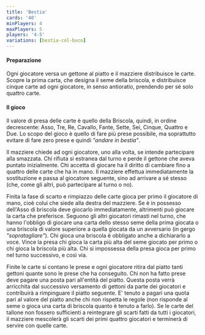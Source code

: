 ```yaml
---
title: 'Bestia'
cards: '40'
minPlayers: 4
maxPlayers: 5
players: '4-5'
variations: [bestia-col-buco]
---
```

<!--more-->

#### Preparazione

Ogni giocatore versa un gettone al piatto e il mazziere distribuisce le carte. Scopre la prima carta, che designa il seme della briscola, e distribuisce cinque carte ad ogni giocatore, in senso antioratio, prendendo per sé solo quattro carte.

#### Il gioco

Il valore di presa delle carte è quello della Briscola, quindi, in ordine decrescente: Asso, Tre, Re, Cavallo, Fante, Sette, Sei, Cinque, Quattro e Due. Lo scopo del gioco è quello di fare più prese possibile, ma soprattutto evitare di fare zero prese e quindi <i>"andare in bestia"</i>.

Il mazziere chiede ad ogni giocatore, uno alla volta, se intende partecipare alla smazzata. Chi rifiuta si estranea dal turno e perde il gettone che aveva puntato inizialmente. Chi accetta di giocare ha il diritto di cambiare fino a quattro delle carte che ha in mano. Il mazziere effettua immediatamente la sostituzione e passa al giocatore seguente, sino ad arrivare a sé stesso (che, come gli altri, può partecipare al turno o no).

Finita la fase di scarto e rimpiazzo delle carte gioca per primo il giocatore di mano, cioè colui che siede alla destra del mazziere. Se è in possesso dell'Asso di briscola deve giocarlo immediatamente, altrimenti può giocare la carta che preferisce. Seguono gli altri giocatori rimasti nel turno, che hanno l'obbligo di giocare una carta dello stesso seme della prima giocata o una briscola di valore superiore a quella giocata da un avversario (in gergo <i>"sopratagliare"</i>). Chi gioca una briscola è obbligato anche a dichiararlo a voce. Vince la presa chi gioca la carta più alta del seme giocato per primo o chi gioca la briscola più alta. Chi si impossessa della presa gioca per primo nel turno successivo, e così via.

Finite le carte si contano le prese e ogni giocatore ritira dal piatto tanti gettoni quante sono le prese che ha conseguito. Chi non ha fatto prese deve pagare una posta pari all'entità del piatto. Questa posta verrà arricchita dal successivo versamento di gettoni da parte dei giocatori e contribuirà a rimpinguare il piatto seguente. E' tenuto a pagari una quota pari al valore del piatto anche chi non rispetta le regole (non risponde al seme o gioca una carta di briscola quanto è tenuto a farlo). Se le carte del tallone non fossero sufficienti a reintegrare gli scarti fatti da tutti i giocatori, il mazziere mescolerà gli scarti dei primi quattro giocatori e terminerà di servire con quelle carte.
